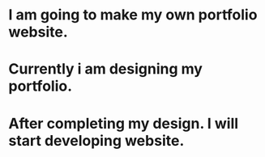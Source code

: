 # I am going to make my own portfolio website.
# Currently i am designing my portfolio.
# After completing my design. I will start developing website.
